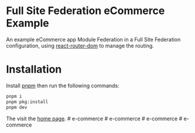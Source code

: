 # Full Site Federation eCommerce Example

An example eCommerce app Module Federation in a Full Site Federation configuration, using [react-router-dom](https://www.npmjs.com/package/react-router-dom) to manage the routing.

# Installation

Install [pnpm](https://pnpm.io/) then run the following commands:

```bash
pnpm i
pnpm pkg:install
pnpm dev
```

The visit the [home page](http://localhost:3000/).
#   e - c o m m e r c e  
 #   e - c o m m e r c e  
 #   e - c o m m e r c e  
 #   e - c o m m e r c e  
 